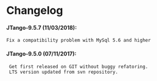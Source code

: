 # Changelog

#### JTango-9.5.7  (11/03/2018):
    Fix a compatibility problem with MySql 5.6 and higher

#### JTango-9.5.0  (07/11/2017):
     Get first released on GIT without buggy refatoring.
     LTS version updated from svn repository.
